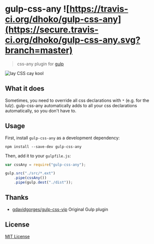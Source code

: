 # gulp-css-any ![https://travis-ci.org/dhoko/gulp-css-any](https://secure.travis-ci.org/dhoko/gulp-css-any.svg?branch=master)

> css-any plugin for [gulp](https://github.com/wearefractal/gulp)

![lay CSS cay kool](http://media.giphy.com/media/5pxnxdzdZfXFK/giphy.gif)

## What it does

Sometimes, you need to override all css declarations with ``*`` (e.g. for the lulz). 
gulp-css-any automatically adds to all your css declarations automatically, so you don't have to. 

## Usage

First, install `gulp-css-any` as a development dependency:

```shell
npm install --save-dev gulp-css-any
```

Then, add it to your `gulpfile.js`:

```javascript
var cssAny = require("gulp-css-any");

gulp.src("./src/*.ext")
	.pipe(cssAny())
	.pipe(gulp.dest("./dist"));
```
## Thanks

* [gdavidgorges/gulp-css-vip](https://github.com/davidgorges/gulp-css-vip) Original Gulp plugin

## License

[MIT License](http://en.wikipedia.org/wiki/MIT_License)
